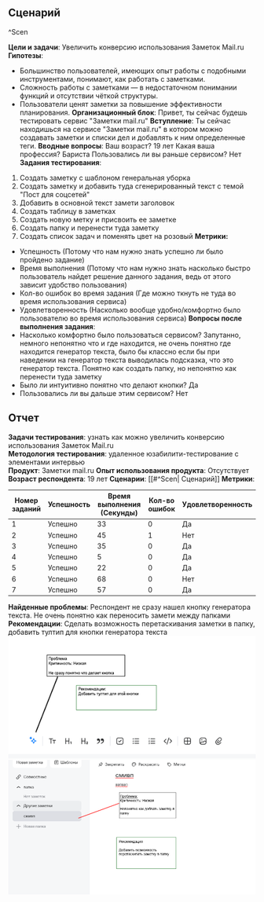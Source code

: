 
## Сценарий

^Scen

**Цели и задачи**: Увеличить конверсию использования Заметок Mail.ru
**Гипотезы**:
- Большинство пользователей, имеющих опыт работы с подобными инструментами, понимают, как работать с заметками.
- Сложность работы с заметками — в недостаточном понимании функций и отсутствии чёткой структуры.
- Пользователи ценят заметки за повышение эффективности планирования.
**Организационный блок**: 
Привет, ты сейчас будешь тестировать сервис "Заметки mail.ru"
**Вступление**: Ты сейчас находишься на сервисе "Заметки mail.ru" в котором можно создавать заметки и списки дел и добавлять к ним определенные теги.
**Вводные вопросы**:
Ваш возраст?
	19 лет
Какая ваша профессия?
	Бариста
Пользовались ли вы раньше сервисом?
	Нет
**Задания тестирования**:
1. Создать заметку с шаблоном генеральная уборка
2. Создать заметку и добавить туда сгенерированный текст с темой "Пост для соцсетей"
3. Добавить в основной текст замети заголовок
4. Создать таблицу в заметках
5. Создать новую метку и присвоить ее заметке
6. Создать папку и перенести туда заметку
7. Создать список задач и поменять цвет на розовый
**Метрики:** 
- Успешность (Потому что нам нужно знать успешно ли было пройдено задание)
- Время выполнения (Потому что нам нужно знать насколько быстро пользователь найдет решение данного задания, ведь от этого зависит удобство пользования)
- Кол-во ошибок во время задания (Где можно ткнуть не туда во время использования сервиса)
- Удовлетворенность (Насколько вообще удобно/комфортно было пользователю во время использования сервиса)
**Вопросы после выполнения задания**: 
- Насколько комфортно было пользоваться сервисом?
	Запутанно, немного непонятно что и где находится, не очень понятно где находится генератор текста, было бы классно если бы при наведении на генератор текста выводилась подсказка, что это генератор текста. Понятно как создать папку, но непонятно как перенести туда заметку
- Было ли интуитивно понятно что делают кнопки?
	Да
- Пользовались ли вы дальше этим сервисом?
	Нет
## Отчет
**Задачи тестирования**: узнать как можно увеличить конверсию использования Заметок Mail.ru   
**Методология тестирования**: удаленное юзабилити-тестирование с элементами интервью  
**Продукт**: Заметки mail.ru
**Опыт использования продукта**: Отсутствует
**Возраст респондента**: 19 лет
**Сценарии**: [[#^Scen| Сценарий]]
**Метрики**:

| Номер заданий | Успешность | Время выполнения (Секунды) | Кол-во ошибок | Удовлетворенность |
| ------------- | ---------- | -------------------------- | ------------- | ----------------- |
| 1             | Успешно    | 33                         | 0             | Да                |
| 2             | Успешно    | 45                         | 1             | Нет               |
| 3             | Успешно    | 35                         | 0             | Да                |
| 4             | Успешно    | 5                          | 0             | Да                |
| 5             | Успешно    | 22                         | 0             | Да                |
| 6             | Успешно    | 68                         | 0             | Нет               |
| 7             | Успешно    | 57                         | 0             | Да                |

**Найденные проблемы**: Респондент не сразу нашел кнопку генератора текста. Не очень понятно как переносить замети между папками
**Рекомендации**: Сделать возможность перетаскивания заметки в папку, добавить тултип для кнопки генератора текста
![Тултип.png](https://github.com/Ave967/MyQa/blob/main/Тултип.png)
![папка.png](https://github.com/Ave967/MyQa/blob/main/папка.png)


